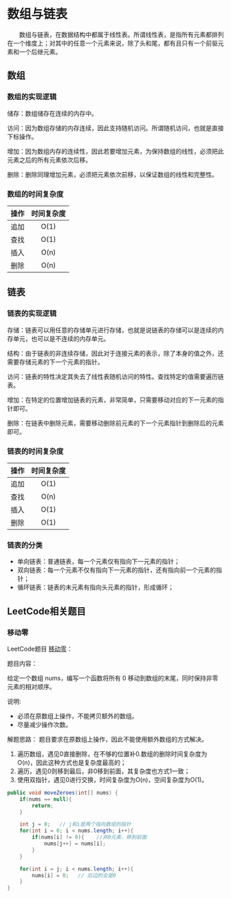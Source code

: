 # 数组与链表

&emsp;&emsp;数组与链表，在数据结构中都属于线性表。所谓线性表，是指所有元素都排列在一个维度上；对其中的任意一个元素来说，除了头和尾，都有且只有一个前驱元素和一个后继元素。

## 数组

### 数组的实现逻辑
储存：数组储存在连续的内存中。

访问：因为数组存储的内存连续，因此支持随机访问。所谓随机访问，也就是直接下标操作。

增加：因为数组内存的连续性，因此若要增加元素，为保持数组的线性，必须把此元素之后的所有元素依次后移。

删除：删除同理增加元素，必须把元素依次前移，以保证数组的线性和完整性。

### 数组的时间复杂度

|操作|时间复杂度|
|:-:|:-:|
|追加|O(1)|
|查找|O(1)|
|插入|O(n)|
|删除|O(n)|

## 链表

### 链表的实现逻辑
存储：链表可以用任意的存储单元进行存储，也就是说链表的存储可以是连续的内存单元，也可以是不连续的内存单元。

结构：由于链表的非连续存储，因此对于连接元素的表示，除了本身的值之外，还需要存储元素的下一个元素的指针。

访问：链表的特性决定其失去了线性表随机访问的特性。查找特定的值需要遍历链表。

增加：在特定的位置增加链表的元素，非常简单，只需要移动对应的下一元素的指针即可。

删除：在链表中删除元素，需要移动删除前元素的下一个元素指针到删除后的元素即可。

### 链表的时间复杂度

|操作|时间复杂度|
|:-:|:-:|
|追加|O(1)|
|查找|O(n)|
|插入|O(1)|
|删除|O(1)|

### 链表的分类
- 单向链表：普通链表，每一个元素仅有指向下一元素的指针；
- 双向链表：每一个元素不仅有指向下一元素的指针，还有指向前一个元素的指针；
- 循环链表：链表的未元素有指向头元素的指针，形成循环；

## LeetCode相关题目

### 移动零
LeetCode题目 [移动零](https://leetcode-cn.com/problems/move-zeroes/)：

题目内容：

给定一个数组 nums，编写一个函数将所有 0 移动到数组的末尾，同时保持非零元素的相对顺序。

说明:
- 必须在原数组上操作，不能拷贝额外的数组。
- 尽量减少操作次数。

解题思路：
题目要求在原数组上操作，因此不能使用额外数组的方式解决。
1. 遍历数组，遇见0直接删除，在不够的位置补0.数组的删除时间复杂度为O(n)，因此这种方式也是复杂度最高的；
2. 遍历，遇见0则移到最后，非0移到前面，其复杂度也方式1一致；
3. 使用双指针，遇见0进行交换，时间复杂度为O(n)，空间复杂度为O(1)。
```java
public void moveZeroes(int[] nums) {
    if(nums == null){
        return;
    }

    int j = 0;   // j和i是两个指向数组的指针
    for(int i = 0; i < nums.length; i++){
        if(nums[i] != 0){    //非0元素，移到前面
            nums[j++] = nums[i];
        }
    }

    for(int i = j; i < nums.length; i++){
        nums[i] = 0;   // 后边的全是0
    }
}
```